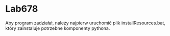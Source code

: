 # Lab678
Aby program zadziałał, należy najpierw uruchomić plik installResources.bat, który zainstaluje potrzebne komponenty pythona.
